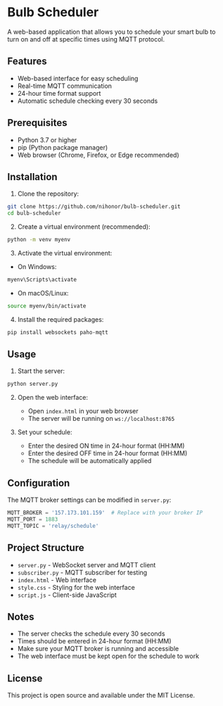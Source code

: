 # Bulb Scheduler

A web-based application that allows you to schedule your smart bulb to turn on and off at specific times using MQTT protocol.

## Features

- Web-based interface for easy scheduling
- Real-time MQTT communication
- 24-hour time format support
- Automatic schedule checking every 30 seconds

## Prerequisites

- Python 3.7 or higher
- pip (Python package manager)
- Web browser (Chrome, Firefox, or Edge recommended)

## Installation

1. Clone the repository:

```bash
git clone https://github.com/nihonor/bulb-scheduler.git
cd bulb-scheduler
```

2. Create a virtual environment (recommended):

```bash
python -m venv myenv
```

3. Activate the virtual environment:

- On Windows:

```bash
myenv\Scripts\activate
```

- On macOS/Linux:

```bash
source myenv/bin/activate
```

4. Install the required packages:

```bash
pip install websockets paho-mqtt
```

## Usage

1. Start the server:

```bash
python server.py
```

2. Open the web interface:

   - Open `index.html` in your web browser
   - The server will be running on `ws://localhost:8765`

3. Set your schedule:
   - Enter the desired ON time in 24-hour format (HH:MM)
   - Enter the desired OFF time in 24-hour format (HH:MM)
   - The schedule will be automatically applied

## Configuration

The MQTT broker settings can be modified in `server.py`:

```python
MQTT_BROKER = '157.173.101.159'  # Replace with your broker IP
MQTT_PORT = 1883
MQTT_TOPIC = 'relay/schedule'
```

## Project Structure

- `server.py` - WebSocket server and MQTT client
- `subscriber.py` - MQTT subscriber for testing
- `index.html` - Web interface
- `style.css` - Styling for the web interface
- `script.js` - Client-side JavaScript

## Notes

- The server checks the schedule every 30 seconds
- Times should be entered in 24-hour format (HH:MM)
- Make sure your MQTT broker is running and accessible
- The web interface must be kept open for the schedule to work

## License

This project is open source and available under the MIT License.
